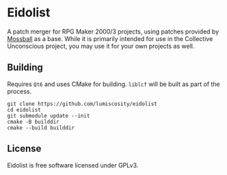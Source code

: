 # Eidolist
A patch merger for RPG Maker 2000/3 projects, using patches provided by [Mossball](https://github.com/lumiscosity/mossball) as a base. While it is primarily intended for use in the Collective Unconscious project, you may use it for your own projects as well.

## Building
Requires `Qt6` and uses CMake for building. `liblcf` will be built as part of the process.

```
git clone https://github.com/lumiscosity/eidolist
cd eidolist
git submodule update --init
cmake -B builddir
cmake --build builddir
```

## License
Eidolist is free software licensed under GPLv3.
